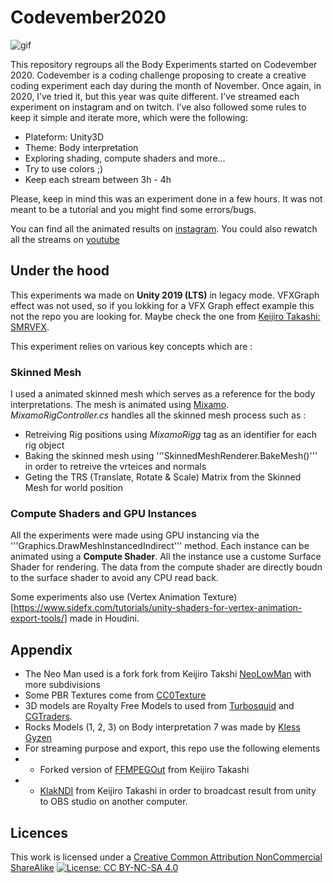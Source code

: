 # Codevember2020
![gif](https://arivaux.com/prototype/WO-Part1-5-_1.gif)

This repository regroups all the Body Experiments started on Codevember 2020.
Codevember is a coding challenge proposing to create a creative coding experiment each day during the month of November. 
Once again, in 2020, I’ve tried it, but this year was quite different. I’ve streamed each experiment on instagram and on twitch. 
I’ve also followed some rules to keep it simple and iterate more, which were the following:

* Plateform: Unity3D
* Theme: Body interpretation
* Exploring shading, compute shaders and more...
* Try to use colors ;)
* Keep each stream between 3h - 4h

Please, keep in mind this was an experiment done in a few hours. It was not meant to be a tutorial and you might find some errors/bugs.

You can find all the animated results on [instagram](https://www.instagram.com/arivaux/).
You could also rewatch all the streams on [youtube](https://www.youtube.com/user/AlexRivaux/)

## Under the hood
This experiments wa made on **Unity 2019 (LTS)** in legacy mode. VFXGraph effect was not used, so if you lokking for a VFX Graph effect example this not the repo you are looking for.
Maybe check the one from [Keijiro Takashi: SMRVFX](https://github.com/keijiro/Smrvfx).

This experiment relies on various key concepts which are : 

### Skinned Mesh
I used a animated skinned mesh which serves as a reference for the body interpretations.
The mesh is animated using [Mixamo](https://www.mixamo.com/).
_MixamoRigController.cs_ handles all the skinned mesh process such as : 
* Retreiving Rig positions using _MixamoRigg_ tag as an identifier for each rig object
* Baking the skinned mesh using '''SkinnedMeshRenderer.BakeMesh()''' in order to retreive the vrteices and normals
* Geting the TRS (Translate, Rotate & Scale) Matrix from the Skinned Mesh for world position

### Compute Shaders and GPU Instances
All the experiments were made using GPU instancing via the '''Graphics.DrawMeshInstancedIndirect''' method.
Each instance can be animated using a **Compute Shader**.
All the instance use a custome Surface Shader for rendering.
The data from the compute shader are directly boudn to the surface shader to avoid any CPU read back.

Some experiments also use (Vertex Animation Texture)[https://www.sidefx.com/tutorials/unity-shaders-for-vertex-animation-export-tools/] made in Houdini.

## Appendix
* The Neo Man used is a fork fork from Keijiro Takshi [NeoLowMan](https://github.com/keijiro/NeoLowMan) with more subdivisions
* Some PBR Textures come from [CC0Texture](https://cc0textures.com/)
* 3D models are Royalty Free Models to used from [Turbosquid](https://www.turbosquid.com/) and [CGTraders](https://www.cgtrader.com/).
* Rocks Models (1, 2, 3) on Body interpretation 7 was made by [Kless Gyzen](https://sketchfab.com/klessgyzen)
* For streaming purpose and export, this repo use the following elements
* * Forked version of [FFMPEGOut](https://github.com/keijiro/FFmpegOut) from Keijiro Takashi
* * [KlakNDI](https://github.com/keijiro/KlakNDI) from Keijiro Takashi in order to broadcast result from unity to OBS studio on another computer.

## Licences
This work is licensed under a [Creative Common Attribution NonCommercial ShareAlike](https://creativecommons.org/licenses/by-nc-sa/4.0/)
[![License: CC BY-NC-SA 4.0](https://licensebuttons.net/l/by-nc-sa/4.0/80x15.png)](http://creativecommons.org/licenses/by-nc-sa/4.0/)
